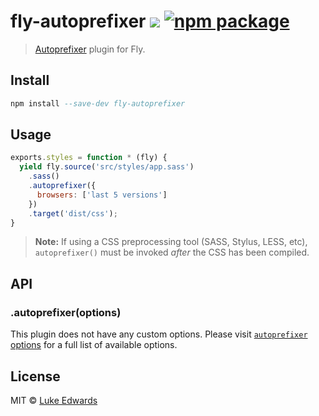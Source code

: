 # fly-autoprefixer [![][travis-badge]][travis-link] [![npm package][npm-ver-link]][npm-ver-link]

> [Autoprefixer](https://github.com/lukeed/fly-autoprefixer) plugin for Fly.

<!-- <div align="center">
  <a href="http://github.com/flyjs/fly">
    <img width=200px  src="https://cloud.githubusercontent.com/assets/8317250/8733685/0be81080-2c40-11e5-98d2-c634f076ccd7.png">
  </a>
</div> -->

## Install

```a
npm install --save-dev fly-autoprefixer
```

## Usage

```js
exports.styles = function * (fly) {
  yield fly.source('src/styles/app.sass')
    .sass()
    .autoprefixer({
      browsers: ['last 5 versions']
    })
    .target('dist/css');
}
```

> **Note:** If using a CSS preprocessing tool (SASS, Stylus, LESS, etc), `autoprefixer()` must be invoked _after_ the CSS has been compiled.

## API

### .autoprefixer(options)

This plugin does not have any custom options. Please visit [`autoprefixer` options](https://github.com/postcss/autoprefixer#options) for a full list of available options.

## License

MIT © [Luke Edwards](https://lukeed.com)


[npm-pkg-link]: https://www.npmjs.org/package/fly-autoprefixer
[npm-ver-link]: https://img.shields.io/npm/v/fly-autoprefixer.svg?style=flat-square
[travis-link]:  https://travis-ci.org/lukeed/fly-autoprefixer
[travis-badge]: http://img.shields.io/travis/lukeed/fly-autoprefixer.svg?style=flat-square
